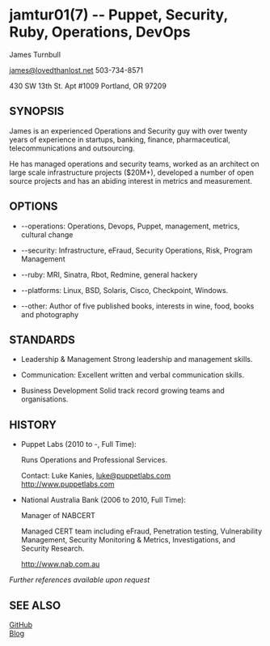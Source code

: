 jamtur01(7) -- Puppet, Security, Ruby, Operations, DevOps
=============

James Turnbull

<james@lovedthanlost.net>
503-734-8571

430 SW 13th St. 
Apt #1009
Portland, OR 97209  

SYNOPSIS
--------

James is an experienced Operations and Security guy with over twenty years 
of experience in startups, banking, finance, pharmaceutical, telecommunications 
and outsourcing.

He has managed operations and security teams, worked as an architect on large scale 
infrastructure projects ($20M+), developed a number of open source projects and has 
an abiding interest in metrics and measurement.

OPTIONS
-------

  * --operations:
    Operations, Devops, Puppet, management, metrics, cultural change

  * --security:
    Infrastructure, eFraud, Security Operations, Risk, Program Management 

  * --ruby:
    MRI, Sinatra, Rbot, Redmine, general hackery

  * --platforms:
    Linux, BSD, Solaris, Cisco, Checkpoint, Windows.

  * --other:
    Author of five published books, interests in wine, food, books and photography

STANDARDS
---------

  * Leadership & Management
    Strong leadership and management skills.

  * Communication:
    Excellent written and verbal communication skills.

  * Business Development
    Solid track record growing teams and organisations.

HISTORY
-------

  * Puppet Labs (2010 to -, Full Time):

    Runs Operations and Professional Services.
    
    Contact: Luke Kanies, <luke@puppetlabs.com>
    <http://www.puppetlabs.com>  

  * National Australia Bank (2006 to 2010, Full Time):

    Manager of NABCERT

    Managed CERT team including eFraud, Penetration testing, Vulnerability Management, 
    Security Monitoring & Metrics, Investigations, and Security Research.

    <http://www.nab.com.au>  

_Further references available upon request_

SEE ALSO
--------

[GitHub](http://github.com/jamur01)  
[Blog](http://www.kartar.net)  
